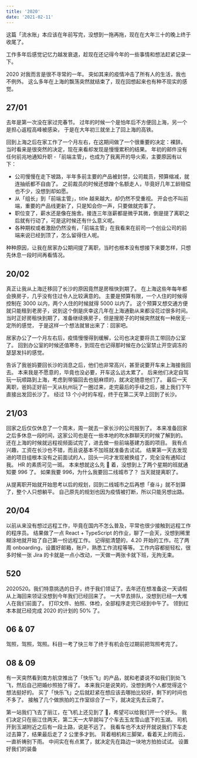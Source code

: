 ```yaml
---
title: '2020'
date: '2021-02-11'
---
```


这篇「流水账」本应该在年前写完，没想到一拖再拖，现在在大年三十的晚上终于收尾了。

<!-- excerpt -->

工作多年后感觉记忆力越发衰退，趁现在还记得今年的一些事情和想法赶紧记录一下。

2020 对我而言是很不寻常的一年。
突如其来的疫情冲击了所有人的生活，我也不例外。
这么多年在上海的飘荡突然就结束了，现在回想起来也有种不现实的感觉。

## 27/01

去年是第一次没在家过完春节。
过年的时候一个是怕年后不方便回上海，另一个是担心返程高峰被感染，
于是在大年初三就坐上了回上海的高铁。

回到上海之后在家工作了一个月左右，在这期间做了一个很重要的决定：裸辞。
当时看来是很突然的决定，现在来看却发现是慢慢累积的结果。
年初的邮件没有任何前兆地通知升职 -「前端主管」，也成为了我离开的导火索，主要原因有以下：

- 公司慢慢在走下坡路，半年多前主要的产品被封禁，公司裁员，预算缩减，就连抽纸都不自由了。
  之前裁员的时候还想蹭个名额走人，毕竟好几年工龄赔偿也不少，没想到却如愿。
- 从「组长」到「前端主管」，title 越来越大，却仍然不受重视。
  开会也不叫前端，重要的产品线更新了，只是知会你一声，只要做就完事了。
- 职位变了，薪水还是像在施舍。接连三年涨薪都是微乎其微，倒是提了离职之后就有行动了，可是这时候还有什么意义呢。
- 各种期权或者激励仍然没有，「前端主管」在我看来在前司一个创业公司的前端来说已经到顶了，怎么留得住人呢。

种种原因，让我在居家办公期间提了离职，当时也根本没有想接下来要怎样，只想先休息一段时间再看情况。

## 20/02

真正让我从上海迁移回了长沙的原因竟然是房租快到期了。
在上海这些年每年都会换房子，几乎没有住过令人比较满意的。
主要是预算有限，一个人住的时候得控制在 3000 以内，两个人住的时候就得 5000 以内了。
这个预算又想交通方便就只能租到老房子，说到这个倒是庆幸这几年在上海通勤从来都没花过很多时间。
当时正好房租快到期了，准备继续换房子，但是搜房子的时候突然就有一种居无···定所的感觉，
于是这样一个想法就冒出来了：回家吧。

居家办公了一个月左右后，疫情慢慢得到缓解，公司也决定要将员工带回办公室了。
回到办公室的时候还值寒冬，到现在也记得那时候在办公室禁止开空调冻的瑟瑟发抖的感觉。

告诉了我爸妈要回长沙的消息之后，他们也非常高兴，甚至说要开车来上海接我回去。
本来我是不愿意的，毕竟也没必要，开车这么远太累了。
后来他们决定自驾玩一玩顺路到上海，考虑到带猫回去也挺麻烦的，就决定随意他们了。
最后一天离职，爸妈正好前一天从杭州玩了一圈过来，走完最后的手续之后，接上我们下午直接出发回长沙了。
经过 13 个小时的车程，终于在第二天早上回到了长沙。

## 21/03

回家之后仅仅休息了一个周末，周一就去一家长沙的公司报到了。
本来准备回家之后多休息一段时间，这家公司也是在一些本地的吹水群聊天的时候了解到的。
还在上海的时候就远程视频面试完了，进去做一些前端基建方面的项目。
我有点兴趣，工资在长沙也不错，而且说基本不加班就准备去试试。
结果第一天去发现进的项目组根本没有之前面试的人，回头一问才发现被换组了，完全没有通知过我。
HR 的素质可见一斑。
本来想就这么先 🐶 着，没想到上了两个星期的班就通知要 996 了。
如果我要 996，为什么我要回二线城市了？
当天就提离职了。

从提离职开始就开始思考以后的规划，回到二线城市之后再想「奋斗」就不划算了，整个人只想躺平。
自己原先的规划也因为疫情被打断，所以只能另想出路。

## 20/04

以前从来没有想过远程工作，毕竟在国内不怎么普及，平常也很少接触到远程工作的程序员。
结果做了一点 React + TypeScript 的作业，聊了一会天，没想到稀里糊涂地就开始了自己第一份远程工作。
记得挺清楚的，4.20 开始的工作。花了两周 onboarding，设置好邮箱，账户，熟悉工作流程等等。
工作内容都挺轻松，很多时候一张 Jira 的卡就是一点小改动，一天做一两张卡就下班，无拘无束。

## 520

2020520。我们特意挑选的日子，终于我们领证了。去年还在想准备这一天请假从上海回来领证没想到今年我们已经回来了。
一大早去排队，没想到已经一大堆人在我们前面了。
打印文件、拍照、体检，全部程序走完已经到中午了。
领到红本本就已经完成 2020 的计划的 50% 了。

## 06 & 07

驾照，驾照，驾照。科目一考了快三年了终于有机会在过期前把驾照考完了。

## 08 & 09

有一天突然看到南方航空推出了「快乐飞」的产品，就和老婆说不如我们到处飞飞，然后自己把婚纱照拍了得了。
本来我只是说笑的，没想到两个人都觉得这个想法挺好的。
买了「快乐飞」之后就赶紧在想应该去哪拍比较好，剩下的时间也不多了。
接触了几个做旅拍的工作室综合了一下，就决定先去云南了。

第一站我们飞去了丽江，在飞机上还见到了 🌈，希望可以给我们开一个好头。
我们决定只在丽江住两天，第二天一大早就叫了个车去玉龙雪山底下的玉湖。
司机开到玉湖附近之后有一段土路，说是不远了。
我看车也不太好开就说我们下车走过去算了，结果最后走了 2 公里多才到。
背着相机和三脚架，看着天上的雨云，一直祈祷别下雨。
中间实在有点累了，就决定先在路边一块地方拍拍试试。
设置好我们的装备
